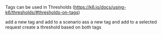 Tags can be used in Thresholds (https://k6.io/docs/using-k6/thresholds/#thresholds-on-tags)

add a new tag and add to a scenario
ass a new tag and add to a selected request
create a threshold based on both tags
